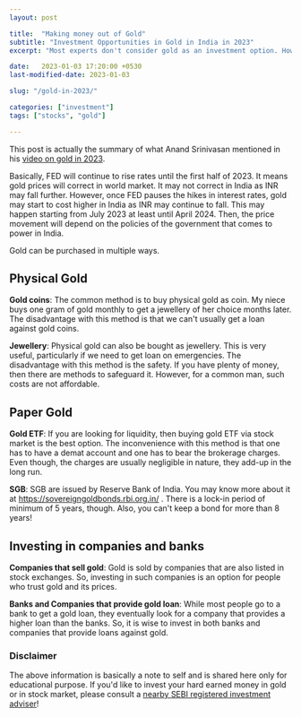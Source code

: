 ```yaml
---
layout: post

title:  "Making money out of Gold"
subtitle: "Investment Opportunities in Gold in India in 2023"
excerpt: "Most experts don't consider gold as an investment option. However, currently, it is!"

date:   2023-01-03 17:20:00 +0530
last-modified-date: 2023-01-03

slug: "/gold-in-2023/"

categories: ["investment"]
tags: ["stocks", "gold"]

---
```


This post is actually the summary of what Anand Srinivasan mentioned in his [video on gold in 2023](https://youtu.be/hHC3rJXYY7I).

Basically, FED will continue to rise rates until the first half of 2023. It means gold prices will correct in world market. It may not correct in India as INR may fall further. However, once FED pauses the hikes in interest rates, gold may start to cost higher in India as INR may continue to fall. This may happen starting from July 2023 at least until April 2024. Then, the price movement will depend on the policies of the government that comes to power in India.

Gold can be purchased in multiple ways.

## Physical Gold

**Gold coins**: The common method is to buy physical gold as coin. My niece buys one gram of gold monthly to get a jewellery of her choice months later. The disadvantage with this method is that we can't usually get a loan against gold coins.

**Jewellery**: Physical gold can also be bought as jewellery. This is very useful, particularly if we need to get loan on emergencies. The disadvantage with this method is the safety. If you have plenty of money, then there are methods to safeguard it. However, for a common man, such costs are not affordable.

## Paper Gold

**Gold ETF**: If you are looking for liquidity, then buying gold ETF via stock market is the best option. The inconvenience with this method is that one has to have a demat account and one has to bear the brokerage charges. Even though, the charges are usually negligible in nature, they add-up in the long run.

**SGB**: SGB are issued by Reserve Bank of India. You may know more about it at https://sovereigngoldbonds.rbi.org.in/ . There is a lock-in period of minimum of 5 years, though. Also, you can't keep a bond for more than 8 years!

## Investing in companies and banks

**Companies that sell gold**: Gold is sold by companies that are also listed in stock exchanges. So, investing in such companies is an option for people who trust gold and its prices.

**Banks and Companies that provide gold loan**: While most people go to a bank to get a gold loan, they eventually look for a company that provides a higher loan than the banks. So, it is wise to invest in both banks and companies that provide loans against gold.

### Disclaimer

The above information is basically a note to self and is shared here only for educational purpose. If you'd like to invest your hard earned money in gold or in stock market, please consult a [nearby SEBI registered investment adviser](https://www.sebi.gov.in/sebiweb/other/OtherAction.do?doRecognisedFpi=yes&intmId=13)!


